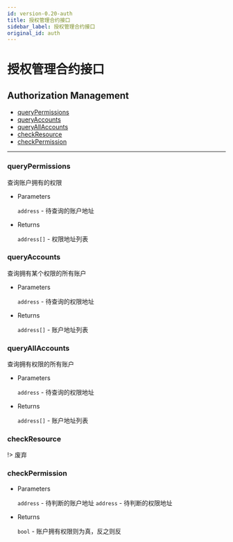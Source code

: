```yaml
---
id: version-0.20-auth
title: 授权管理合约接口
sidebar_label: 授权管理合约接口
original_id: auth
---
```


# 授权管理合约接口

<h2 class="hover-list">Authorization Management</h2>

* [queryPermissions](#queryPermissions)
* [queryAccounts](#queryAccounts)
* [queryAllAccounts](#queryAllAccounts)
* [checkResource](#checkResource)
* [checkPermission](#checkPermission)

***

### queryPermissions

查询账户拥有的权限

* Parameters

    `address` - 待查询的账户地址

* Returns

    `address[]` - 权限地址列表

### queryAccounts

查询拥有某个权限的所有账户

* Parameters

    `address` - 待查询的权限地址

* Returns

    `address[]` - 账户地址列表

### queryAllAccounts

查询拥有权限的所有账户

* Parameters

    `address` - 待查询的权限地址

* Returns

    `address[]` - 账户地址列表

### checkResource

!> 废弃

### checkPermission

* Parameters

    `address` - 待判断的账户地址
    `address` - 待判断的权限地址

* Returns

    `bool` - 账户拥有权限则为真，反之则反

